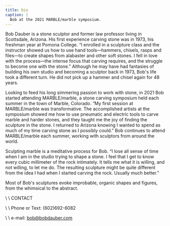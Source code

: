 ```yaml
---
title: bio
caption: |
  Bob at the 2021 MARBLE/marble symposium.
---
```

Bob Dauber is a stone sculptor and former law professor living in Scottsdale, Arizona. His first experience carving stone was in 1973, his freshman year at Pomona College. “I enrolled in a sculpture class and the instructor showed us how to use hand tools—hammers, chisels, rasps and files—to create shapes from alabaster and other soft stones. I fell in love with the process—the intense focus that carving requires, and the struggle to become one with the stone.” Although he may have had fantasies of building his own studio and becoming a sculptor back in 1973, Bob's life took a different turn. He did not pick up a hammer and chisel again for 48 years.

Looking to feed his long simmering passion to work with stone, in 2021 Bob started attending MARBLE/marble, a stone carving symposium held each summer in the town of Marble, Colorado. “My first session at MARBLE/marble was transformative. The accomplished artists at the symposium showed me how to use pneumatic and electric tools to carve marble and harder stones, and they taught me the joy of finding the sculpture in the stone. I returned to Arizona knowing I wanted to spend as much of my time carving stone as I possibly could.”  Bob continues to attend MARBLE/marble  each summer, working with sculptors from around the world.  

Sculpting marble is a meditative process for Bob. “I lose all sense of time when I am in the studio trying to shape a stone. I feel that I get to know every cubic millimeter of the rock intimately. It tells me what it is willing, and not willing, to let me do. The resulting sculpture might be quite different from the idea I had when I started carving the rock.  Usually much better.”

Most of Bob's sculptures evoke improbable, organic shapes and figures, from the whimsical to the abstract.                                                            

\    \    CONTACT                                                                                                                                                                            

\    \    Phone or Text:   (602)692-6082                                                                                                                                

\    \    e-mail:      bob@bobdauber.com
